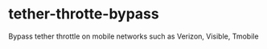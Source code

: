 # tether-throtte-bypass
Bypass tether throttle on mobile networks such as Verizon, Visible, Tmobile
